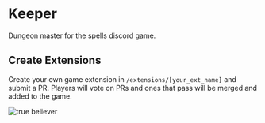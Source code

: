 # Keeper 

Dungeon master for the spells discord game.

## Create Extensions
Create your own game extension in `/extensions/[your_ext_name]` and submit a PR. Players will vote on PRs and ones that pass will be merged and added to the game.

![true believer](https://cdn.discordapp.com/emojis/1001232962819469432.webp?size=240&quality=lossless)
